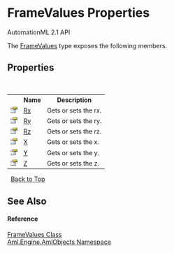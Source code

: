 # FrameValues Properties
AutomationML 2.1 API 

The <a href="T_Aml_Engine_AmlObjects_FrameValues">FrameValues</a> type exposes the following members.


## Properties
&nbsp;<table><tr><th></th><th>Name</th><th>Description</th></tr><tr><td>![Public property](media/pubproperty.gif "Public property")</td><td><a href="P_Aml_Engine_AmlObjects_FrameValues_Rx">Rx</a></td><td>
Gets or sets the rx.</td></tr><tr><td>![Public property](media/pubproperty.gif "Public property")</td><td><a href="P_Aml_Engine_AmlObjects_FrameValues_Ry">Ry</a></td><td>
Gets or sets the ry.</td></tr><tr><td>![Public property](media/pubproperty.gif "Public property")</td><td><a href="P_Aml_Engine_AmlObjects_FrameValues_Rz">Rz</a></td><td>
Gets or sets the rz.</td></tr><tr><td>![Public property](media/pubproperty.gif "Public property")</td><td><a href="P_Aml_Engine_AmlObjects_FrameValues_X">X</a></td><td>
Gets or sets the x.</td></tr><tr><td>![Public property](media/pubproperty.gif "Public property")</td><td><a href="P_Aml_Engine_AmlObjects_FrameValues_Y">Y</a></td><td>
Gets or sets the y.</td></tr><tr><td>![Public property](media/pubproperty.gif "Public property")</td><td><a href="P_Aml_Engine_AmlObjects_FrameValues_Z">Z</a></td><td>
Gets or sets the z.</td></tr></table>&nbsp;
<a href="#framevalues-properties">Back to Top</a>

## See Also


#### Reference
<a href="T_Aml_Engine_AmlObjects_FrameValues">FrameValues Class</a><br /><a href="N_Aml_Engine_AmlObjects">Aml.Engine.AmlObjects Namespace</a><br />